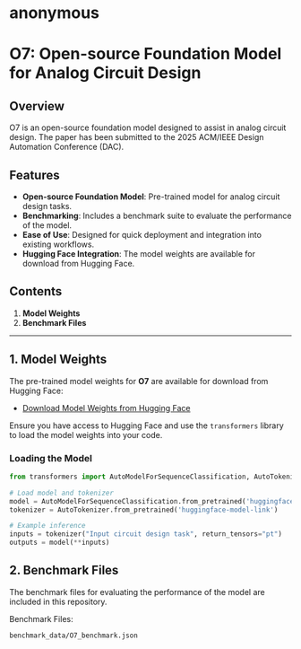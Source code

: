 # anonymous

# O7: Open-source Foundation Model for Analog Circuit Design

## Overview

O7 is an open-source foundation model designed to assist in analog circuit design. The paper has been submitted to the 2025 ACM/IEEE Design Automation Conference (DAC).

## Features

- **Open-source Foundation Model**: Pre-trained model for analog circuit design tasks.
- **Benchmarking**: Includes a benchmark suite to evaluate the performance of the model.
- **Ease of Use**: Designed for quick deployment and integration into existing workflows.
- **Hugging Face Integration**: The model weights are available for download from Hugging Face.

## Contents

1. **Model Weights**  
2. **Benchmark Files**  

---

## 1. Model Weights

The pre-trained model weights for **O7** are available for download from Hugging Face:

- [Download Model Weights from Hugging Face](https://huggingface.co/AnalogO7/O7)

Ensure you have access to Hugging Face and use the `transformers` library to load the model weights into your code.

### Loading the Model

```python
from transformers import AutoModelForSequenceClassification, AutoTokenizer

# Load model and tokenizer
model = AutoModelForSequenceClassification.from_pretrained('huggingface-model-link')
tokenizer = AutoTokenizer.from_pretrained('huggingface-model-link')

# Example inference
inputs = tokenizer("Input circuit design task", return_tensors="pt")
outputs = model(**inputs)
```

## 2. Benchmark Files
The benchmark files for evaluating the performance of the model are included in this repository.

Benchmark Files:
```bash
benchmark_data/O7_benchmark.json
```
